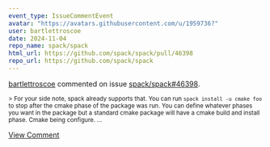 ```yaml
---
event_type: IssueCommentEvent
avatar: "https://avatars.githubusercontent.com/u/1959736?"
user: bartlettroscoe
date: 2024-11-04
repo_name: spack/spack
html_url: https://github.com/spack/spack/pull/46398
repo_url: https://github.com/spack/spack
---
```


<a href='https://github.com/bartlettroscoe' target='_blank'>bartlettroscoe</a> commented on issue <a href='https://github.com/spack/spack/pull/46398' target='_blank'>spack/spack#46398</a>.

<small>> For your side note, spack already supports that. You can run `spack install -u cmake foo` to stop after the cmake phase of the package was run. You can define whatever phases you want in the package but a standard cmake package will have a cmake build and install phase. Cmake being configure....</small>

<a href='https://github.com/spack/spack/pull/46398' target='_blank'>View Comment</a>